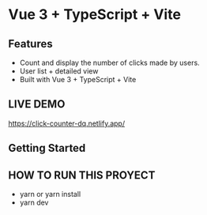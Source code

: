 # Vue 3 + TypeScript + Vite

## Features

- Count and display the number of clicks made by users.
- User list + detailed view
- Built with Vue 3 + TypeScript + Vite

## LIVE DEMO

https://click-counter-dq.netlify.app/

## Getting Started

## HOW TO RUN THIS PROYECT

- yarn or yarn install
- yarn dev
